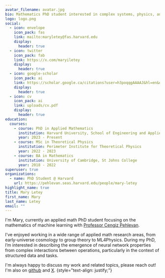```yaml
---
avatar_filename: avatar.jpg
bio: Mathematics PhD student interested in complex systems, physics, and geometry.
logo: logo.png
social:
  - icon: envelope
    icon_pack: fas
    link: mailto:maryletey@fas.harvard.edu
    display:
      header: true
  - icon: twitter
    icon_pack: fab
    link: https://x.com/maryiletey
    display:
      header: true
  - icon: google-scholar
    icon_pack: ai
    link: https://scholar.google.ca/citations?user=h3poqqgAAAAJ&hl=en&oi=ao
    display:
      header: true
  - icon: cv
    icon_pack: ai
    link: uploads/cv.pdf
    display:
      header: true
education:
  courses:
    - course: PhD in Applied Mathematics
      institution: Harvard University, School of Engineering and Applied Sciences
      year: 2023 - Present
    - course: MSc in Theoretical Physics
      institution: Perimeter Institute for Theoretical Physics
      year: 2022 - 2023
    - course: BA in Mathematics
      institution: University of Cambridge, St Johns College
      year: 2018 - 2022
superuser: true
organizations:
  - name: PhD Student @ Harvard
    url: https://pehlevan.seas.harvard.edu/people/mary-letey
highlight_name: true
title: Mary Letey
first_name: Mary
last_name: Letey
email: ""
---
```

I'm Mary, currently an applied math PhD student focusing on the mathematics of machine learning with [Professor Cengiz Pehlevan](https://pehlevan.seas.harvard.edu/people/cengiz-pehlevan).

I've enjoyed working in a wide range of applied math research areas, from early-universe cosmology to group theory to ML4Physics. During my PhD, I’m interested in describing the emergence of neural network properties from complex interactions between operations, particularly in the context of structured data and tasks.

I'm always happy to discuss my work and related topics, please reach out! I'm also on [github](https://github.com/mletey) and [X](https://twitter.com/maryiletey).
{style="text-align: justify;"}

